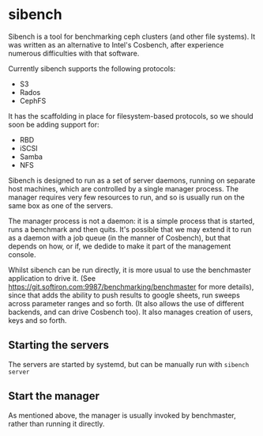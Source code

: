 # sibench

Sibench is a tool for benchmarking ceph clusters (and other file systems).  It was written as an alternative to Intel's Cosbench, after
experience numerous difficulties with that software.

Currently sibench supports the following protocols:
* S3
* Rados
* CephFS

It has the scaffolding in place for filesystem-based protocols, so we should soon be adding support for:
* RBD
* iSCSI
* Samba
* NFS

Sibench is designed to run as a set of server daemons, running on separate host machines, which are controlled by a single manager process.  The
manager requires very few resources to run, and so is usually run on the same box as one of the servers.

The manager process is not a daemon: it is a simple process that is started, runs a benchmark and then quits.  It's possible that we may extend it
to run as a daemon with a job queue (in the manner of Cosbench), but that depends on how, or if, we dedide to make it part of the management console.

Whilst sibench can be run directly, it is more usual to use the benchmaster application to drive it.  (See https://git.softiron.com:9987/benchmarking/benchmaster for more details), since that adds the ability to push results to google sheets, run sweeps across parameter ranges and so forth.  (It also allows the use of different backends, and can drive Cosbench too).  It also manages creation of users, keys and so forth.

## Starting the servers

The servers are started by systemd, but can be manually run with `sibench server`

## Start the manager

As mentioned above, the manager is usually invoked by benchmaster, rather than running it directly.

